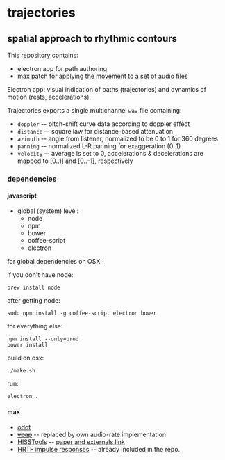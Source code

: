# trajectories
## spatial approach to rhythmic contours

This repository contains:

* electron app for path authoring
* max patch for applying the movement to a set of audio files

Electron app: visual indication of paths (trajectories) and dynamics of motion (rests, accelerations).

Trajectories exports a single multichannel `wav` file containing:

* `doppler` -- pitch-shift curve data according to doppler effect
* `distance` -- square law for distance-based attenuation
* `azimuth` -- angle from listener, normalized to be 0 to 1 for 360 degrees
* `panning` -- normalized L-R panning for exaggeration (0..1)
* `velocity` -- average is set to 0, accelerations & decelerations are mapped to [0..1] and [0..-1], respectively

### dependencies

#### javascript

* global (system) level:
    * node
    * npm
    * bower
    * coffee-script
    * electron

for global dependencies on OSX:

if you don't have node:
```
brew install node
```

after getting node:

```
sudo npm install -g coffee-script electron bower
```

for everything else:

```
npm install --only=prod
bower install
```

build on osx:

```
./make.sh
```

run:

```
electron .
```

#### max

* [odot](https://github.com/CNMAT/CNMAT-odot/releases)
* ~~[vbap](http://legacy.spa.aalto.fi/software/vbap/MAX_MSP/VBAP_v_1.03_OSXunivers_windows/)~~ -- replaced by own audio-rate implementation
* [HISSTools](http://www.thehiss.org) -- [paper and externals link](http://eprints.hud.ac.uk/14897/)
* [HRTF impulse responses](http://sound.media.mit.edu/resources/KEMAR.html) -- already included in the repo.

